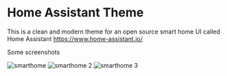# Home Assistant Theme

This is a clean and modern theme for an open source smart home UI called Home Assistant https://www.home-assistant.io/

Some screenshots

![smarthome](https://user-images.githubusercontent.com/79127672/109982847-4049fd80-7d3d-11eb-966f-e288202731f3.PNG)
![smarthome 2](https://user-images.githubusercontent.com/79127672/109982857-43dd8480-7d3d-11eb-9415-90a6a24a954f.PNG)
![smarthome 3](https://user-images.githubusercontent.com/79127672/109982870-463fde80-7d3d-11eb-9a5c-5361bfd0bdaf.PNG)



